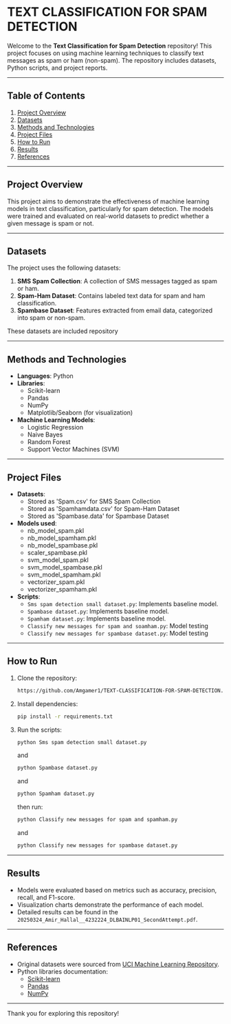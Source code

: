 # TEXT CLASSIFICATION FOR SPAM DETECTION

Welcome to the **Text Classification for Spam Detection** repository! This project focuses on using machine learning techniques to classify text messages as spam or ham (non-spam). The repository includes datasets, Python scripts, and project reports.

---

## Table of Contents
1. [Project Overview](#project-overview)
2. [Datasets](#datasets)
3. [Methods and Technologies](#methods-and-technologies)
4. [Project Files](#project-files)
5. [How to Run](#how-to-run)
6. [Results](#results)
7. [References](#references)

---

## Project Overview
This project aims to demonstrate the effectiveness of machine learning models in text classification, particularly for spam detection. The models were trained and evaluated on real-world datasets to predict whether a given message is spam or not.

---

## Datasets
The project uses the following datasets:
1. **SMS Spam Collection**: A collection of SMS messages tagged as spam or ham.
2. **Spam-Ham Dataset**: Contains labeled text data for spam and ham classification.
3. **Spambase Dataset**: Features extracted from email data, categorized into spam or non-spam.

These datasets are included repository

---

## Methods and Technologies
- **Languages**: Python
- **Libraries**: 
  - Scikit-learn
  - Pandas
  - NumPy
  - Matplotlib/Seaborn (for visualization)
- **Machine Learning Models**:
  - Logistic Regression
  - Naive Bayes
  - Random Forest
  - Support Vector Machines (SVM)

---

## Project Files
- **Datasets**:
  - Stored as 'Spam.csv' for SMS Spam Collection
  - Stored as 'Spamhamdata.csv' for Spam-Ham Dataset
  - Stored as 'Spambase.data' for Spambase Dataset
- **Models used**:
  - nb_model_spam.pkl
  - nb_model_spamham.pkl
  - nb_model_spambase.pkl
  - scaler_spambase.pkl
  - svm_model_spam.pkl
  - svm_model_spambase.pkl
  - svm_model_spamham.pkl
  - vectorizer_spam.pkl
  - vectorizer_spamham.pkl
- **Scripts**:
  - `Sms spam detection small dataset.py`: Implements baseline model.
  - `Spambase dataset.py`: Implements baseline model.
  - `Spamham dataset.py`: Implements baseline model.
  - `Classify new messages for spam and soamham.py`: Model testing
  - `Classify new messages for spambase dataset.py`: Model testing
    
---

## How to Run
1. Clone the repository:
   ```bash
   https://github.com/Amgamer1/TEXT-CLASSIFICATION-FOR-SPAM-DETECTION.git
   ```
2. Install dependencies:
   ```bash
   pip install -r requirements.txt
   ```
3. Run the scripts:
   ```bash
   python Sms spam detection small dataset.py
   ```
   and
   
   ```bash
   python Spambase dataset.py
   ```
   and
    ```bash
   python Spamham dataset.py
   ```
   then run:
   
   ```bash
   python Classify new messages for spam and spamham.py
   ```
   and
    ```bash
   python Classify new messages for spambase dataset.py
   ```


   
---

## Results
- Models were evaluated based on metrics such as accuracy, precision, recall, and F1-score.
- Visualization charts demonstrate the performance of each model.
- Detailed results can be found in the `20250324_Amir_Hallal__4232224_DLBAINLP01_SecondAttempt.pdf`.

---

## References
- Original datasets were sourced from [UCI Machine Learning Repository](https://archive.ics.uci.edu/ml/index.php).
- Python libraries documentation:
  - [Scikit-learn](https://scikit-learn.org/)
  - [Pandas](https://pandas.pydata.org/)
  - [NumPy](https://numpy.org/)

---

Thank you for exploring this repository!
